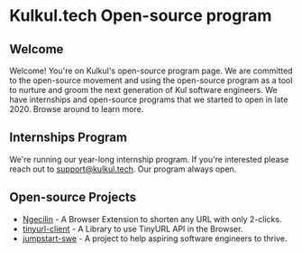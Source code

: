 # Kulkul.tech Open-source program


## Welcome

Welcome! You're on Kulkul's open-source program page. We are committed to the open-source movement and using the open-source program as a tool to nurture and groom the next generation of Kul software engineers. We have internships and open-source programs that we started to open in late 2020. Browse around to learn more.


## Internships Program

We're running our year-long internship program. If you're interested please reach out to [support@kulkul.tech](mailto:support@kulkul.tech). Our program always open.

## Open-source Projects

- [Ngecilin](https://github.com/kulkultech/ngecilin) - A Browser Extension to shorten any URL with only 2-clicks.
- [tinyurl-client](https://github.com/kulkultech/tinyurl-client) - A Library to use TinyURL API in the Browser.
- [jumpstart-swe](https://github.com/kulkultech/jumpstart-swe) - A project to help aspiring software engineers to thrive.
